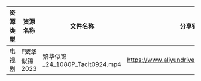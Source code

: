 | 资源类型 | 资源名称      | 文件名称                        | 分享链接                                      | 更新时间       |
| ---- | --------- | --------------------------- | ----------------------------------------- | ---------- |
| 电视剧  | F繁华似锦2023 | 繁华似锦_24_1080P_Tacit0924.mp4 | https://www.aliyundrive.com/s/nfqRpmX9zDs | 2023-07-09 |
